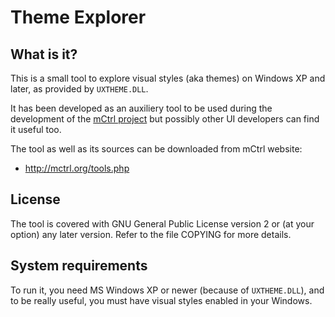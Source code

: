 
# Theme Explorer


## What is it?

This is a small tool to explore visual styles (aka themes) on Windows XP and
later, as provided by `UXTHEME.DLL`.

It has been developed as an auxiliery tool to be used during the development
of the [mCtrl project](http://mctrl.org) but possibly other UI developers can
find it useful too.

The tool as well as its sources can be downloaded from mCtrl website:

* http://mctrl.org/tools.php


## License

The tool is covered with GNU General Public License version 2 or (at your
option) any later version. Refer to the file COPYING for more details.


## System requirements

To run it, you need MS Windows XP or newer (because of `UXTHEME.DLL`), and to
be really useful, you must have visual styles enabled in your Windows.
